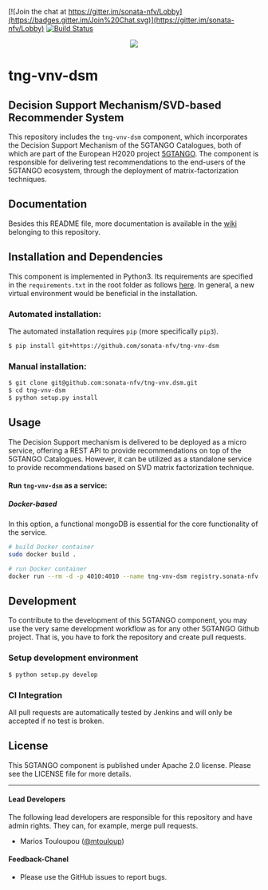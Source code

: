 [![Join the chat at https://gitter.im/sonata-nfv/Lobby](https://badges.gitter.im/Join%20Chat.svg)](https://gitter.im/sonata-nfv/Lobby) [![Build Status](https://jenkins.sonata-nfv.eu/buildStatus/icon?job=tng-vnv-dsm/master)](https://jenkins.sonata-nfv.eu/job/tng-vnv-dsm/job/master/)

<p align="center"><img src="https://github.com/sonata-nfv/tng-api-gtw/wiki/images/sonata-5gtango-logo-500px.png" /></p>

# tng-vnv-dsm
## Decision Support Mechanism/SVD-based Recommender System

This repository includes the `tng-vnv-dsm` component, which incorporates the Decision Support Mechanism of the 5GTANGO Catalogues, both of which are part of the European H2020 project [5GTANGO](http://www.5gtango.eu). The component is responsible for delivering test recommendations to the end-users of the 5GTANGO ecosystem, through the deployment of matrix-factorization techniques.

## Documentation

Besides this README file, more documentation is available in the [wiki](https://github.com/sonata-nfv/tng-vnv-dsm/wiki) belonging to this repository.

## Installation and Dependencies

This component is implemented in Python3. Its requirements are specified in the `requirements.txt` in the root folder as follows [here](https://github.com/sonata-nfv/tng-vnv-dsm/blob/master/requirements.txt). In general, a new virtual environment would be beneficial in the installation.

### Automated installation:

The automated installation requires `pip` (more specifically `pip3`).

```bash
$ pip install git+https://github.com/sonata-nfv/tng-vnv-dsm
```

### Manual installation:

```bash
$ git clone git@github.com:sonata-nfv/tng-vnv.dsm.git
$ cd tng-vnv-dsm
$ python setup.py install
```

## Usage

The Decision Support mechanism is delivered to be deployed as a micro service, offering a REST API to provide recommendations on top of the 5GTANGO Catalogues. However, it can be utilized as a standalone service to provide recommendations based on SVD matrix factorization technique.


#### Run `tng-vnv-dsm` as a service:

##### Docker-based

In this option, a functional mongoDB is essential for the core functionality of the service.
```bash
# build Docker container
sudo docker build .

# run Docker container
docker run --rm -d -p 4010:4010 --name tng-vnv-dsm registry.sonata-nfv.eu:5000/tng-vnv-dsm
```

## Development

To contribute to the development of this 5GTANGO component, you may use the very same development workflow as for any other 5GTANGO Github project. That is, you have to fork the repository and create pull requests.

### Setup development environment

```bash
$ python setup.py develop
```

### CI Integration

All pull requests are automatically tested by Jenkins and will only be accepted if no test is broken.

## License

This 5GTANGO component is published under Apache 2.0 license. Please see the LICENSE file for more details.

---
#### Lead Developers

The following lead developers are responsible for this repository and have admin rights. They can, for example, merge pull requests.

- Marios Touloupou ([@mtouloup](https://github.com/mtouloup))

#### Feedback-Chanel

* Please use the GitHub issues to report bugs.